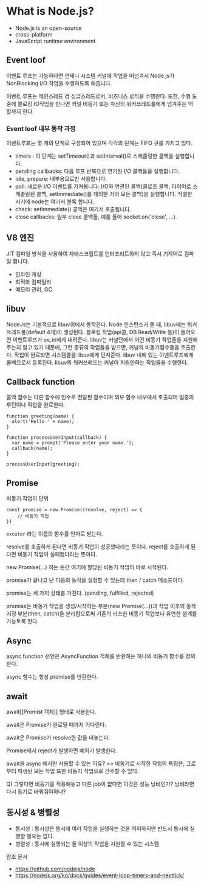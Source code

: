 # What is Node.js?
* Node.js is an open-source
* cross-platform
* JavaScript runtime environment

## Event loof
이벤트 루프는 가능하다면 언제나 시스템 커널에 작업을 떠넘겨서 Node.js가 NonBlocking I/O 작업을 수행하도록 해줍니다.

이벤트 루프는 메인스레드 겸 싱글스레드로서, 비즈니스 로직을 수행한다.
또한, 수행 도중에 블로킹 IO작업을 만나면 커널 비동기 또는 자신의 워커쓰레드풀에게 넘겨주는 역할까지 한다.

### Event loof 내부 동작 과정

이벤트루프는 몇 개의 단계로 구성되어 있으며 각각의 단계는 FIFO 큐를 가지고 있다.

* timers : 이 단계는 setTimeout()과 setInterval()로 스케줄링한 콜백을 실행합니다.
* pending callbacks: 다음 루프 반복으로 연기된 I/O 콜백들을 실행합니다.
* idle, prepare: 내부용으로만 사용합니다.
* poll: 새로운 I/O 이벤트를 가져옵니다. I/O와 연관된 콜백(클로즈 콜백, 타이머로 스케줄링된 콜백, setImmediate()를 제외한 거의 모든 콜백)을 실행합니다. 적절한 시기에 node는 여기서 블록 합니다.
* check: setImmediate() 콜백은 여기서 호출됩니다.
* close callbacks: 일부 close 콜백들, 예를 들어 socket.on('close', ...).

## V8 엔진
JIT 컴파일 방식을 사용하여 자바스크립트를 인터프리트하지 않고 즉시 기계어로 컴파일 합니다.

* 인라인 캐싱
* 최적화 컴파일러
* 메모리 관리, GC

## libuv

NodeJs는 기본적으로 libuv위에서 동작한다.
Node 인스턴스가 뜰 때, libuv에는 워커 쓰레드풀(default 4개)이 생성된다.
블로킹 작업(api콜, DB Read/Write 등)이 들어오면 이벤트루프가 uv_io에게 내려준다.
libuv는 커널단에서 어떤 비동기 작업들을 지원해주는지 알고 있기 때문에, 그런 종류의 작업들을 받으면, 커널의 비동기함수들을 호출한다.
작업이 완료되면 시스템콜을 libuv에게 던져준다.
libuv 내에 있는 이벤트루프에게 콜백으로서 등록된다.
libuv의 워커쓰레드는 커널이 지원안하는 작업들을 수행한다.

## Callback function
콜백 함수는 다른 함수에 인수로 전달된 함수이며 외부 함수 내부에서 호출되어 일종의 루틴이나 작업을 완료한다.

```
function greeting(name) {
  alert('Hello ' + name);
}

function processUserInput(callback) {
  var name = prompt('Please enter your name.');
  callback(name);
}

processUserInput(greeting);
```

## Promise
비동기 작업의 단위
```
const promise = new Promise((resolve, reject) => {
    // 비동기 작업
})
```

`excutor` 라는 이름의 함수를 인자로 받는다.

resolve를 호출하게 된다면 비동기 작업이 성공했다라는 뜻이다.
reject를 호출하게 된다면 비동기 작업이 실패했다라는 뜻이다.

new Promise(...) 하는 순간 여기에 할당된 비동기 작업이 바로 시작된다.

promise가 끝나고 난 다음의 동작을 설정할 수 있는데 then / catch 메소드이다.

promise는 세 가지 상태를 가진다.
(pending, fulfilled, rejected)

promise는 비동기 작업을 생성/시작하는 부분(new Promise(...))과 작업 이후의 동작 지정 부분(then, catch)을 분리함으로써 기존의 러프한 비동기 작업보다 유연한 설계를 가능토록 한다.

## Async
async function 선언은 AsyncFunction 객체를 반환하는 하나의 비동기 함수를 정의한다.

async 함수는 항상 promise를 반환한다.

## await

await[[Promist 객체]] 형태로 사용한다.

await은 Promise가 완료될 때까지 기다린다.

await은 Promise가 resolve한 값을 내놓는다.

Promise에서 reject가 발생하면 예외가 발생한다.

await을 async 에서만 사용할 수 있는 이유?
=> 비동기로 시작한 작업의 특징은, 그로부터 파생된 모든 작업 또한 비동기 작업으로 간주할 수 있다.

Q) 그렇다면 비동기를 적용해놓고 다른 job이 없다면 이것은 성능 낭비인가? 낭비라면 다시 동기로 바꿔줘야하나?

## 동시성 & 병렬성

* 동시성 : 동시성은 동시에 여러 작업을 실행하는 것을 의미하지만 반드시 동시에 실행할 필요는 없다.
* 병렬성 : 동시에 실행되는 둘 이상의 작업을 지원할 수 있는 시스템



참조 문서
* https://github.com/nodejs/node
* https://nodejs.org/ko/docs/guides/event-loop-timers-and-nexttick/
